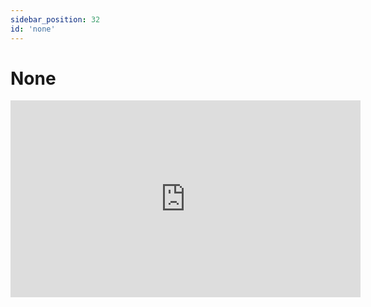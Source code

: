 ```yaml
---
sidebar_position: 32
id: 'none'
---
```


# None

<iframe width="560" height="315" src="https://www.youtube.com/embed/DSjjpPCHr74" title="YouTube video player" frameBorder="0" allow="accelerometer; autoplay; clipboard-write; encrypted-media; gyroscope; picture-in-picture" />

## None

`None`은 값이 없다를 뜻합니다.

옆에 있는 예시에서는 `a`의 값을 `None`으로 바꾸었습니다.

<iframe title="Python Playground" src="https://trinket.io/embed/python3/d02c75249c" height="400" />

:::note
None은 대부분 함수에서 사용됩니다.
:::
